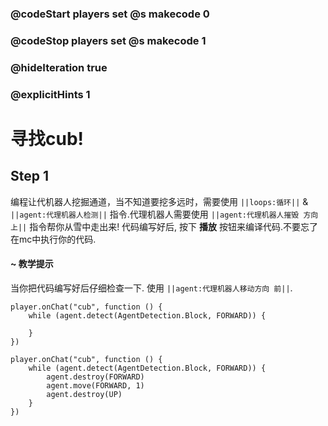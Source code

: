 ### @codeStart players set @s makecode 0
### @codeStop players set @s makecode 1

### @hideIteration true 
### @explicitHints 1


# 寻找cub!

## Step 1
编程让代机器人挖掘通道，当不知道要挖多远时，需要使用 ``||loops:循环||`` & ``||agent:代理机器人检测||`` 指令.代理机器人需要使用 ``||agent:代理机器人摧毁 方向 上||`` 指令帮你从雪中走出来! 代码编写好后, 按下 **播放** 按钮来编译代码.不要忘了在mc中执行你的代码. 

#### ~ 教学提示 
当你把代码编写好后仔细检查一下. 使用 ``||agent:代理机器人移动方向 前||``.

```template
player.onChat("cub", function () {
    while (agent.detect(AgentDetection.Block, FORWARD)) {
    	
    }
})
```

```ghost
player.onChat("cub", function () {
    while (agent.detect(AgentDetection.Block, FORWARD)) {
        agent.destroy(FORWARD)
        agent.move(FORWARD, 1)
        agent.destroy(UP)
    }
})

``` 
